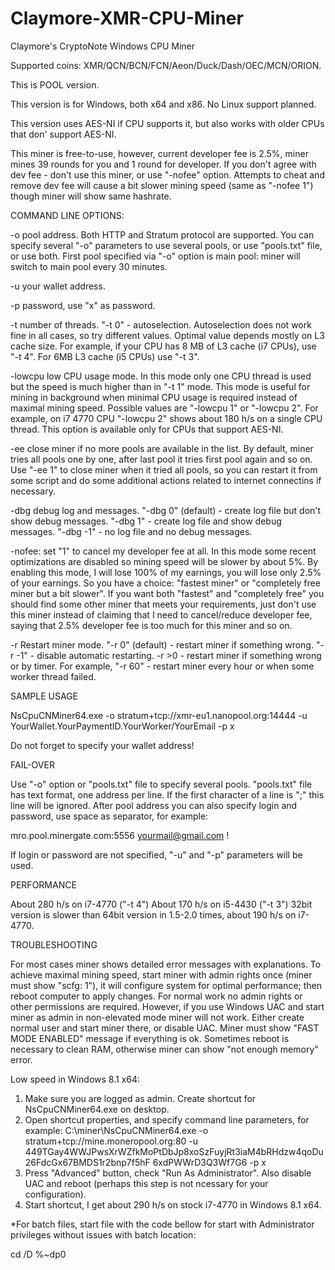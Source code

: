 # Claymore-XMR-CPU-Miner
Claymore's CryptoNote Windows CPU Miner

Supported coins:
XMR/QCN/BCN/FCN/Aeon/Duck/Dash/OEC/MCN/ORION.

This is POOL version.

This version is for Windows, both x64 and x86. No Linux support planned.

This version uses AES-NI if CPU supports it, but also works with older CPUs that don' support AES-NI.

This miner is free-to-use, however, current developer fee is 2.5%, miner mines 39 rounds for you and 1 round for developer.
If you don't agree with dev fee - don't use this miner, or use "-nofee" option.
Attempts to cheat and remove dev fee will cause a bit slower mining speed (same as "-nofee 1") though miner will show same hashrate.

COMMAND LINE OPTIONS:

-o    pool address. Both HTTP and Stratum protocol are supported. You can specify several "-o" parameters to use several pools, or use "pools.txt" file, or use both. 
   First pool specified via "-o" option is main pool: miner will switch to main pool every 30 minutes.

-u    your wallet address.

-p    password, use "x" as password.

-t    number of threads. "-t 0" - autoselection. Autoselection does not work fine in all cases, so try different values.
   Optimal value depends mostly on L3 cache size. 
   For example, if your CPU has 8 MB of L3 cache (i7 CPUs), use "-t 4". For 6MB L3 cache (i5 CPUs) use "-t 3".

-lowcpu   low CPU usage mode. In this mode only one CPU thread is used but the speed is much higher than in "-t 1" mode.
   This mode is useful for mining in background when minimal CPU usage is required instead of maximal mining speed. 
   Possible values are "-lowcpu 1" or "-lowcpu 2". For example, on i7 4770 CPU "-lowcpu 2" shows about 180 h/s on a single CPU thread.
   This option is available only for CPUs that support AES-NI.

-ee    close miner if no more pools are available in the list. By default, miner tries all pools one by one, after last pool it tries first pool again and so on. 
   Use "-ee 1" to close miner when it tried all pools, so you can restart it from some script and do some additional actions related to internet connectins if necessary.

-dbg   debug log and messages. "-dbg 0" (default) - create log file but don't show debug messages. 
   "-dbg 1" - create log file and show debug messages. "-dbg -1" - no log file and no debug messages.

-nofee: set "1" to cancel my developer fee at all. In this mode some recent optimizations are disabled so mining speed will be slower by about 5%. 
   By enabling this mode, I will lose 100% of my earnings, you will lose only 2.5% of your earnings.
   So you have a choice: "fastest miner" or "completely free miner but a bit slower".
   If you want both "fastest" and "completely free" you should find some other miner that meets your requirements, just don't use this miner instead of claiming that I need 
   to cancel/reduce developer fee, saying that 2.5% developer fee is too much for this miner and so on.

-r   Restart miner mode. "-r 0" (default) - restart miner if something wrong. "-r -1" - disable automatic restarting. -r >0 - restart miner if something 
   wrong or by timer. For example, "-r 60" - restart miner every hour or when some worker thread failed.

SAMPLE USAGE

NsCpuCNMiner64.exe -o stratum+tcp://xmr-eu1.nanopool.org:14444 -u YourWallet.YourPaymentID.YourWorker/YourEmail -p x

Do not forget to specify your wallet address!

FAIL-OVER

Use "-o" option or "pools.txt" file to specify several pools. "pools.txt" file has text format, one address per line. 
If the first character of a line is ";" this line will be ignored. 
After pool address you can also specify login and password, use space as separator, for example:

mro.pool.minergate.com:5556 yourmail@gmail.com !

If login or password are not specified, "-u" and "-p" parameters will be used.

PERFORMANCE

About 280 h/s on i7-4770 ("-t 4")
About 170 h/s on i5-4430 ("-t 3")
32bit version is slower than 64bit version in 1.5-2.0 times, about 190 h/s on i7-4770.

TROUBLESHOOTING

For most cases miner shows detailed error messages with explanations. To achieve maximal mining speed, start miner with admin rights once (miner must show "scfg: 1"), 
it will configure system for optimal performance; then reboot computer to apply changes. For normal work no admin rights or other permissions are required. However, 
if you use Windows UAC and start miner as admin in non-elevated mode miner will not work. Either create normal user and start miner there, or disable UAC.
Miner must show "FAST MODE ENABLED" message if everything is ok.
Sometimes reboot is necessary to clean RAM, otherwise miner can show "not enough memory" error.

Low speed in Windows 8.1 x64:

1. Make sure you are logged as admin. Create shortcut for NsCpuCNMiner64.exe on desktop.
2. Open shortcut properties, and specify command line parameters, for example:
C:\miner\NsCpuCNMiner64.exe -o stratum+tcp://mine.moneropool.org:80 -u 449TGay4WWJPwsXrWZfkMoPtDbJp8xoSzFuyjRt3iaM4bRHdzw4qoDu26FdcGx67BMDS1r2bnp7f5hF 6xdPWWrD3Q3Wf7G6 -p x
3. Press "Advanced" button, check "Run As Administrator". Also disable UAC and reboot (perhaps this step is not ncessary for your configuration).
4. Start shortcut, I get about 290 h/s on stock i7-4770 in Windows 8.1 x64.

*For batch files, start file with the code bellow for start with Administrator privileges without issues with batch location:

cd /D %~dp0